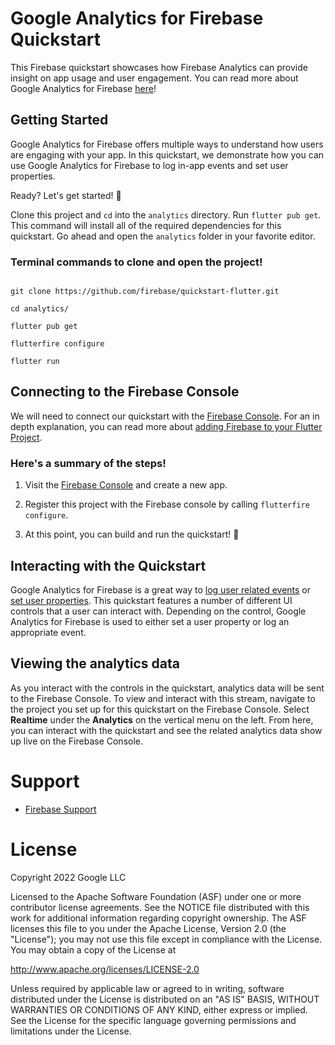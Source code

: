 # Google Analytics for Firebase Quickstart

This Firebase quickstart showcases how Firebase
Analytics can provide insight on app usage and user engagement. You can read more
about Google Analytics for Firebase [here](https://firebase.google.com/docs/analytics)!

## Getting Started

Google Analytics for Firebase offers multiple ways to understand how users are
engaging with your app. In this quickstart, we demonstrate how you can use
Google Analytics for Firebase to log in-app events and set user properties.

Ready? Let's get started! 🚀

Clone this project and `cd` into the `analytics` directory.
Run `flutter pub get`. This command will install all of the required dependencies
for this quickstart. Go ahead and
open the `analytics` folder in your favorite editor.

### Terminal commands to clone and open the project!
```terminal

git clone https://github.com/firebase/quickstart-flutter.git

cd analytics/

flutter pub get

flutterfire configure

flutter run
```

## Connecting to the Firebase Console

We will need to connect our quickstart with the
[Firebase Console](https://console.firebase.google.com). For an in
depth explanation, you can read more about
[adding Firebase to your Flutter Project](https://firebase.google.com/docs/flutter/setup).

### Here's a summary of the steps!
1. Visit the [Firebase Console](https://console.firebase.google.com)
and create a new app.

2. Register this project with the Firebase console by calling `flutterfire configure`.

3. At this point, you can build and run the quickstart! 🎉

## Interacting with the Quickstart

Google Analytics for Firebase is a great way to
[log user related events](https://firebase.google.com/docs/analytics/events?platform=flutter)
or [set user properties](https://firebase.google.com/docs/analytics/user-properties?platform=flutter).
This quickstart features a number of different UI controls that a user can interact with.
Depending on the control, Google Analytics for Firebase is used to either set a
user property or log an appropriate event.

## Viewing the analytics data

As you interact with the controls in the quickstart, analytics data will be sent to the
Firebase Console. To view and interact with this stream, navigate to the project you
set up for this quickstart on the Firebase Console. Select **Realtime** under the
**Analytics** on the vertical menu on the left. From here, you can interact with the
quickstart and see the related analytics data show up live on the Firebase Console.

# Support

- [Firebase Support](https://firebase.google.com/support/)

# License

Copyright 2022 Google LLC


Licensed to the Apache Software Foundation (ASF) under one or more contributor
license agreements.  See the NOTICE file distributed with this work for
additional information regarding copyright ownership.  The ASF licenses this
file to you under the Apache License, Version 2.0 (the "License"); you may not
use this file except in compliance with the License.  You may obtain a copy of
the License at

http://www.apache.org/licenses/LICENSE-2.0

Unless required by applicable law or agreed to in writing, software
distributed under the License is distributed on an "AS IS" BASIS, WITHOUT
WARRANTIES OR CONDITIONS OF ANY KIND, either express or implied.  See the
License for the specific language governing permissions and limitations under
the License.
